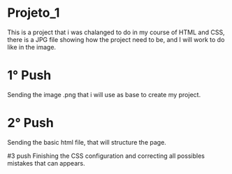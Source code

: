 # Projeto_1
This is a project that i was chalanged to do in my course of HTML and CSS, there is a JPG file showing how the project need to be, and I will work to do like in the image.

# 1° Push
Sending the image .png that i will use as base to create my project.


# 2° Push
Sending the basic html file, that will structure the page.


#3 push
Finishing the CSS configuration and correcting all possibles mistakes that can appears.